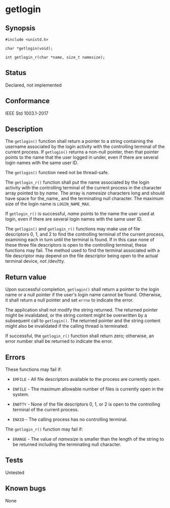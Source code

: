 # getlogin

## Synopsis

`#include <unistd.h>`

`char *getlogin(void);`

`int getlogin_r(char *name, size_t namesize);`

## Status

Declared, not implemented

## Conformance

IEEE Std 1003.1-2017

## Description

The `getlogin()` function shall return a pointer to a string containing the username associated by the login activity
with the controlling terminal of the current process. If `getlogin()` returns a non-null pointer, then that pointer
points to the name that the user logged in under, even if there are several login names with the same user ID.

The `getlogin()` function need not be thread-safe.

The `getlogin_r()` function shall put the name associated by the login activity with the controlling terminal of the
current process in the character array pointed to by _name_. The array is _namesize_ characters long and should have
space for the_name_ and the terminating null character. The maximum size of the login name is `LOGIN_NAME_MAX`.

If `getlogin_r()` is successful, _name_ points to the name the user used at login, even if there are several login names
with the same user ID.

The `getlogin()` and `getlogin_r()` functions may make use of file descriptors 0, 1, and 2 to find the controlling
terminal of the current process, examining each in turn until the terminal is found. If in this case none of these
three file descriptors is open to the controlling terminal, these functions may fail. The method used to find the
terminal associated with a file descriptor may depend on the file descriptor being open to the actual terminal device,
not /dev/tty.

## Return value

Upon successful completion, `getlogin()` shall return a pointer to the login name or a null pointer if the user's login
name cannot be found. Otherwise, it shall return a null pointer and set `errno` to indicate the error.

The application shall not modify the string returned. The returned pointer might be invalidated, or the string content
might be overwritten by a subsequent call to `getlogin()`. The returned pointer and the string content might also be
invalidated if the calling thread is terminated.

If successful, the `getlogin_r()` function shall return zero; otherwise, an error number shall be returned to indicate
the error.

## Errors

These functions may fail if:

* `EMFILE` - All file descriptors available to the process are currently open.

* `ENFILE` - The maximum allowable number of files is currently open in the system.

* `ENOTTY` - None of the file descriptors 0, 1, or 2 is open to the controlling terminal of the current process.

* `ENXIO` - The calling process has no controlling terminal.

The `getlogin_r()` function may fail if:

* `ERANGE` - The value of _namesize_ is smaller than the length of the string to be returned including the terminating
 null character.

## Tests

Untested

## Known bugs

None
